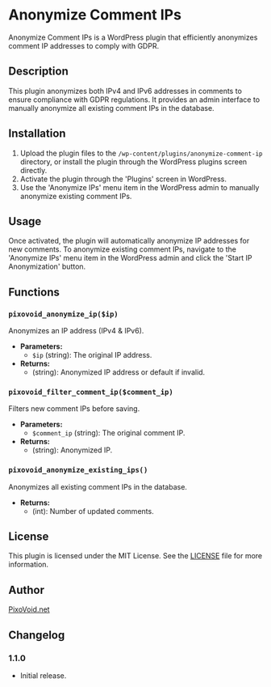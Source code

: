 # Anonymize Comment IPs

Anonymize Comment IPs is a WordPress plugin that efficiently anonymizes comment IP addresses to comply with GDPR.

## Description

This plugin anonymizes both IPv4 and IPv6 addresses in comments to ensure compliance with GDPR regulations. It provides an admin interface to manually anonymize all existing comment IPs in the database.

## Installation

1. Upload the plugin files to the `/wp-content/plugins/anonymize-comment-ip` directory, or install the plugin through the WordPress plugins screen directly.
2. Activate the plugin through the 'Plugins' screen in WordPress.
3. Use the 'Anonymize IPs' menu item in the WordPress admin to manually anonymize existing comment IPs.

## Usage

Once activated, the plugin will automatically anonymize IP addresses for new comments. To anonymize existing comment IPs, navigate to the 'Anonymize IPs' menu item in the WordPress admin and click the 'Start IP Anonymization' button.

## Functions

### `pixovoid_anonymize_ip($ip)`

Anonymizes an IP address (IPv4 & IPv6).

- **Parameters:**
  - `$ip` (string): The original IP address.
- **Returns:**
  - (string): Anonymized IP address or default if invalid.

### `pixovoid_filter_comment_ip($comment_ip)`

Filters new comment IPs before saving.

- **Parameters:**
  - `$comment_ip` (string): The original comment IP.
- **Returns:**
  - (string): Anonymized IP.

### `pixovoid_anonymize_existing_ips()`

Anonymizes all existing comment IPs in the database.

- **Returns:**
  - (int): Number of updated comments.

## License

This plugin is licensed under the MIT License. See the [LICENSE](LICENSE) file for more information.

## Author

[PixoVoid.net](https://pixovoid.net/)

## Changelog

### 1.1.0

- Initial release.